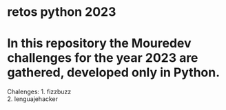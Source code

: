 # retos python 2023

# In this repository the Mouredev challenges for the year 2023 are gathered, developed only in Python.

Chalenges: 1. fizzbuzz \
           2. lenguajehacker

